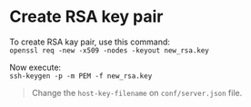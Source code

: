 # Create RSA key pair

To create RSA kay pair, use this command:  
`openssl req -new -x509 -nodes -keyout new_rsa.key`
  
Now execute:  
`ssh-keygen -p -m PEM -f new_rsa.key`

> Change the `host-key-filename` on `conf/server.json` file.